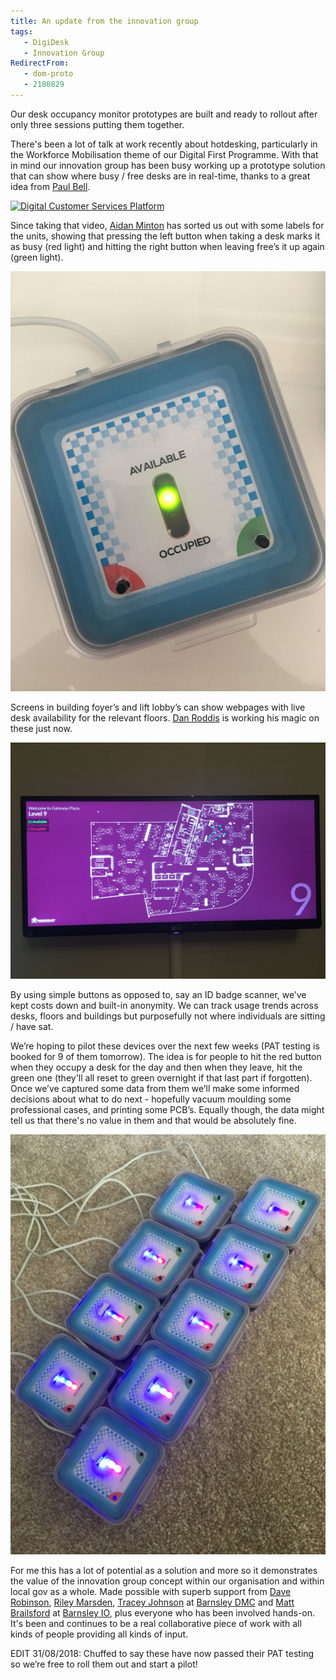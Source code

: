 ```yaml
---
title: An update from the innovation group
tags:
   - DigiDesk
   - Innovation Group
RedirectFrom: 
   - dom-proto
   - 2180829
---
```

Our desk occupancy monitor prototypes are built and ready to rollout after only three sessions putting them together.

There's been a lot of talk at work recently about hotdesking, particularly in the Workforce Mobilisation theme of our Digital First Programme. With that in mind our innovation group has been busy working up a prototype solution that can show where busy / free desks are in real-time, thanks to a great idea from [Paul Bell](https://twitter.com/Paul81708531).

[![Digital Customer Services Platform](https://img.youtube.com/vi/_M49EzU3EnU/0.jpg)](https://www.youtube.com/watch?v=_M49EzU3EnU)

Since taking that video, [Aidan Minton](https://twitter.com/aidanminton) has sorted us out with some labels for the units, showing that pressing the left button when taking a desk marks it as busy (red light) and hitting the right button when leaving free’s it up again (green light).

![Pic of labelled device](/assets/images/2018-08-29-labelled-device.jpg)

Screens in building foyer’s and lift lobby’s can show webpages with live desk availability for the relevant floors. [Dan Roddis](https://twitter.com/thedanroddis) is working his magic on these just now.
   
![Pic of plasma screen showing floorplate and available desks](/assets/images/2019-08-29-plasma-screen.jpg)

By using simple buttons as opposed to, say an ID badge scanner, we’ve kept costs down and built-in anonymity. We can track usage trends across desks, floors and buildings but purposefully not where individuals are sitting / have sat.

We’re hoping to pilot these devices over the next few weeks (PAT testing is booked for 9 of them tomorrow). The idea is for people to hit the red button when they occupy a desk for the day and then when they leave, hit the green one (they'll all reset to green overnight if that last part if forgotten). Once we’ve captured some data from them we’ll make some informed decisions about what to do next - hopefully vacuum moulding some professional cases, and printing some PCB’s. Equally though, the data might tell us that there's no value in them and that would be absolutely fine.

![Pic of 9 devices running side by side](/assets/images/2018-08-29-desk-buttons.jpg)

For me this has a lot of potential as a solution and more so it demonstrates the value of the innovation group concept within our organisation and within local gov as a whole. Made possible with superb support from [Dave Robinson](https://twitter.com/DavidRob2002), [Riley Marsden](https://twitter.com/rileymarsden), [Tracey Johnson](https://twitter.com/Cr8tveBarnsley) at [Barnsley DMC](https://www.barnsleydmc.co.uk) and [Matt Brailsford](https://twitter.com/mattbrailsford) at [Barnsley IO](https://barnsley.io), plus everyone who has been involved hands-on. It's been and continues to be a real collaborative piece of work with all kinds of people providing all kinds of input.

EDIT 31/08/2018: Chuffed to say these have now passed their PAT testing so we’re free to roll them out and start a pilot!